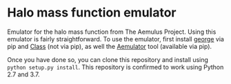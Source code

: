 # Halo mass function emulator
Emulator for the halo mass function from The Aemulus Project. Using this emulator is fairly straightforward. To use the emulator, first install [george](http://dfm.io/george/current/) via pip and [Class](https://github.com/lesgourg/class_public) (not via pip), as well the [Aemulator](https://github.com/AemulusProject/Aemulator/tree/master/Aemulator) tool (available via pip).

Once you have done so, you can clone this repository and install using `python setup.py install`. This repository is confirmed to work using Python 2.7 and 3.7.